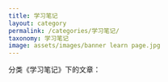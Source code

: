 ```yaml
---
title: 学习笔记
layout: category
permalink: /categories/学习笔记/
taxonomy: 学习笔记
image: assets/images/banner learn page.jpg
---
```


分类《学习笔记》下的文章：